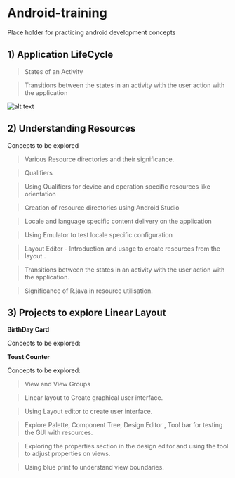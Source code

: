 # Android-training
Place holder for practicing android development concepts

## 1) Application LifeCycle

> States of an Activity 

> Transitions between the states in an activity with the user action with the application

![alt text](https://miro.medium.com/max/1189/1*fCkVwtp7gJ5JI8gjIxPeTQ.png)

## 2) Understanding Resources

Concepts to be explored 

> Various Resource directories and their significance. 

> Qualifiers 

> Using Qualifiers for device and operation specific resources like orientation

> Creation of resource directories using Android Studio

> Locale and language specific content delivery on the application

> Using Emulator to test locale specific configuration 

> Layout Editor - Introduction and usage to create resources from the layout .

> Transitions between the states in an activity with the user action with the application.

> Significance of R.java in resource utilisation.


 ## 3) Projects to explore Linear Layout

   **BirthDay Card**
        
   Concepts to be explored:
   
   >
        
 

        
   **Toast Counter**
        
   Concepts to be explored:
       
   > View and View Groups
      
   >Linear layout to Create graphical user interface.
      
   >Using Layout editor to create user interface.
      
   >Explore Palette, Component Tree, Design Editor , Tool bar for testing the GUI with resources.
      
   >Exploring the properties section in the design editor and using the tool to adjust properties on views.
      
   > Using blue print to understand view boundaries.